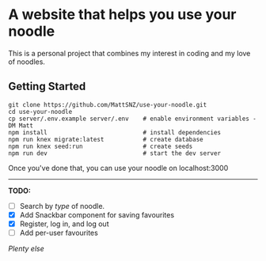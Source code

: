 # A website that helps you use your noodle

This is a personal project that combines my interest in coding and my love of noodles.

## Getting Started

```
git clone https://github.com/MattSNZ/use-your-noodle.git
cd use-your-noodle
cp server/.env.example server/.env    # enable environment variables - DM Matt
npm install                           # install dependencies
npm run knex migrate:latest           # create database
npm run knex seed:run                 # create seeds
npm run dev                           # start the dev server
```

Once you've done that, you can use your noodle on localhost:3000

---

**TODO:**

- [ ] Search by *type* of noodle.
- [x] Add Snackbar component for saving favourites
- [x] Register, log in, and log out
- [ ] Add per-user favourites

*Plenty else*
